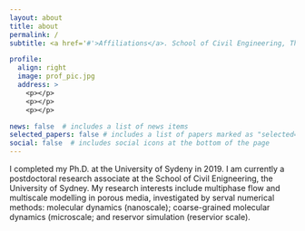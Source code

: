 ```yaml
---
layout: about
title: about
permalink: /
subtitle: <a href='#'>Affiliations</a>. School of Civil Engineering, The University of Sydney, Australia.

profile:
  align: right
  image: prof_pic.jpg
  address: >
    <p></p>
    <p></p>
    <p></p>

news: false  # includes a list of news items
selected_papers: false # includes a list of papers marked as "selected={true}"
social: false  # includes social icons at the bottom of the page
---
```


I completed my Ph.D. at the University of Sydeny in 2019. I am currently a postdoctoral research associate at the School of Civil Enigneering, the University of Sydney. My research interests include multiphase flow and multiscale modelling in porous media, investigated by serval numerical methods: molecular dynamics (nanoscale); coarse-grained molecular dynamics (microscale; and reservor simulation (reservior scale).
